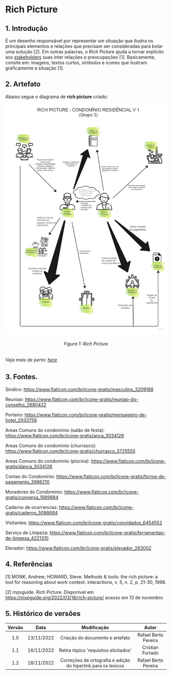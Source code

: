 # Rich Picture
## 1. **Introdução**
É um desenho responsável por representar um situação que ilustra os principais elementos e relações que precisam ser consideradas para bolar uma solução [2]. Em outras palavras, o Rich Picture ajuda a tornar explícito aos [stakeholders](Base/1.1.8.GlossarioLexico.md#Stakeholder) suas inter relações e preocupações [1]. Basicamente, consite em: imagens, textos curtos, símbolos e ícones que ilustram graficamente a situação [1].

## 2. **Artefato**
Abaixo segue o diagrama de **rich picture** criado:

![image](../assets/RichPicture.jpg)

<h6 align='center'>Figura 1: Rich Picture<h6/>

Veja mais de perto: [here](../assets/RichPicture.pdf)


## 3. **Fontes**.

Sindico: <https://www.flaticon.com/br/icone-gratis/masculino_3209188>

Reuniao: <https://www.flaticon.com/br/icone-gratis/reuniao-do-conselho_2680422>

Porteiro: <https://www.flaticon.com/br/icone-gratis/mensageiro-de-hotel_2933756>

Areas Comuns do condominio (salão de festa): <https://www.flaticon.com/br/icone-gratis/anca_3034126>

Areas Comuns do condominio (churrasco): <https://www.flaticon.com/br/icone-gratis/churrasco_3725555>

Areas Comuns do condominio (piscina):  <https://www.flaticon.com/br/icone-gratis/danca_3034126>

Contas do Condomínio: <https://www.flaticon.com/br/icone-gratis/forma-de-pagamento_3986210>

Moradores do Condomínio: <https://www.flaticon.com/br/icone-gratis/conversa_1989884>

Caderno de ocorrencias: <https://www.flaticon.com/br/icone-gratis/caderno_5088684>

Visitantes: <https://www.flaticon.com/br/icone-gratis/convidados_6454552>

Serviço de Limpeza: <https://www.flaticon.com/br/icone-gratis/ferramentas-de-limpeza_4221310>

Elevador: <https://www.flaticon.com/br/icone-gratis/elevador_263002>

## 4. Referências

[1] MONK, Andrew; HOWARD, Steve. Methods & tools: the rich picture: a tool for reasoning about work context. interactions, v. 5, n. 2, p. 21-30, 1998.

[2] mpsguide. Rich Picture. Disponível em <https://mspguide.org/2022/03/18/rich-picture/> acesso em 13 de novembro

## 5. Histórico de versões

| Versão | Data| Modificação|Autor|
| :--: | :--: | :--: | :--:|
| 1.0    | 13/11/2022 | Criação do documento e artefato | Rafael Berto Pereira
| 1.1    | 16/11/2022 | Retira tópico 'requisitos elicitados' | Cristian Furtado
| 1.2    | 18/11/2022 | Correções de ortografia e adição do hiperlink para os lexicos| Rafael Berto Pereira
